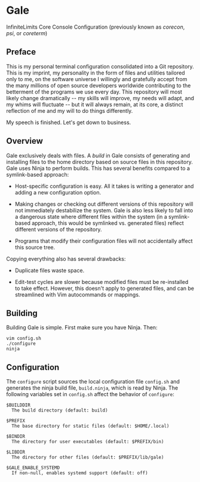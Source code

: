 # Gale

InfiniteLimits Core Console Configuration (previously known as _corecon_, _psi_,
or _coreterm_)

## Preface

This is my personal terminal configuration consolidated into a Git repository.
This is my imprint, my personality in the form of files and utilities tailored
only to me, on the software universe I willingly and gratefully accept from the
many millions of open source developers worldwide contributing to the betterment
of the programs we use every day. This repository will most likely change
dramatically -- my skills will improve, my needs will adapt, and my whims will
fluctuate -- but it will always remain, at its core, a distinct reflection of me
and my will to do things differently.

My speech is finished. Let's get down to business.

## Overview

Gale exclusively deals with files. A _build_ in Gale consists of generating and
installing files to the home directory based on source files in this repository.
Gale uses Ninja to perform builds. This has several benefits compared to a
symlink-based approach:

- Host-specific configuration is easy. All it takes is writing a generator and
  adding a new configuration option.

- Making changes or checking out different versions of this repository will not
  immediately destabilize the system. Gale is also less likely to fall into a
  dangerous state where different files within the system (in a symlink-based
  approach, this would be symlinked vs. generated files) reflect different
  versions of the repository.

- Programs that modify their configuration files will not accidentally affect
  this source tree.

Copying everything also has several drawbacks:

- Duplicate files waste space.

- Edit-test cycles are slower because modified files must be re-installed to
  take effect. However, this doesn't apply to generated files, and can be
  streamlined with Vim autocommands or mappings.

## Building

Building Gale is simple. First make sure you have Ninja. Then:

    vim config.sh
    ./configure
    ninja

## Configuration

The `configure` script sources the local configuration file `config.sh` and
generates the ninja build file, `build.ninja`, which is read by Ninja. The
following variables set in `config.sh` affect the behavior of `configure`:

    $BUILDDIR
      The build directory (default: build)

    $PREFIX
      The base directory for static files (default: $HOME/.local)

    $BINDIR
      The directory for user executables (default: $PREFIX/bin)

    $LIBDIR
      The directory for other files (default: $PREFIX/lib/gale)

    $GALE_ENABLE_SYSTEMD
      If non-null, enables systemd support (default: off)

